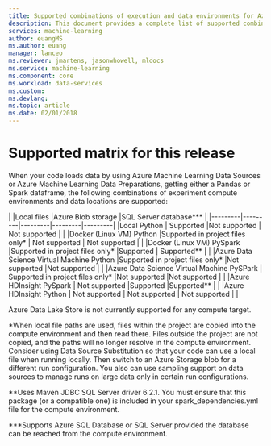 ```yaml
---
title: Supported combinations of execution and data environments for Azure Machine Learning Data Preparations | Microsoft Docs
description: This document provides a complete list of supported combinations of different runtimes and data sources for Azure Machine Learning Data Preparations
services: machine-learning
author: euangMS
ms.author: euang
manager: lanceo
ms.reviewer: jmartens, jasonwhowell, mldocs
ms.service: machine-learning
ms.component: core
ms.workload: data-services
ms.custom: 
ms.devlang: 
ms.topic: article
ms.date: 02/01/2018
---
```

# Supported matrix for this release 
When your code loads data by using Azure Machine Learning Data Sources or Azure Machine Learning Data Preparations, getting either a Pandas or Spark dataframe, the following combinations of experiment compute environments and data locations are supported:

|     |Local files  |Azure Blob storage  |SQL Server database***  |
|---------|---------|---------|---------|---------|
|Local Python    |     Supported    |Not supported         | Not supported        |         |
|Docker (Linux VM) Python     |Supported in project files only*         | Not supported        |        Not supported |         |
|Docker (Linux VM) PySpark     |Supported in project files only*     |Supported         | Supported**        |         |
|Azure Data Science Virtual Machine Python     |Supported in project files only*         |Not supported         |Not supported         |         |
|Azure Data Science Virtual Machine PySPark     | Supported in project files only*        |Not supported         |Not supported         |         |
|Azure HDInsight PySpark     | Not supported        |Supported         |Supported**         |         |
|Azure HDInsight Python     | Not supported        | Not supported        | Not supported        |         |

Azure Data Lake Store is not currently supported for any compute target.

*When local file paths are used, files within the project are copied into the compute environment and then read there. Files outside the project are not copied, and the paths will no longer resolve in the compute environment. Consider using Data Source Substitution so that your code can use a local file when running locally. Then switch to an Azure Storage blob for a different run configuration. You also can use sampling support on data sources to manage runs on large data only in certain run configurations.

**Uses Maven JDBC SQL Server driver 6.2.1. You must ensure that this package (or a compatible one) is included in your spark_dependencies.yml file for the compute environment.

***Supports Azure SQL Database or SQL Server provided the database can be reached from the compute environment. 
